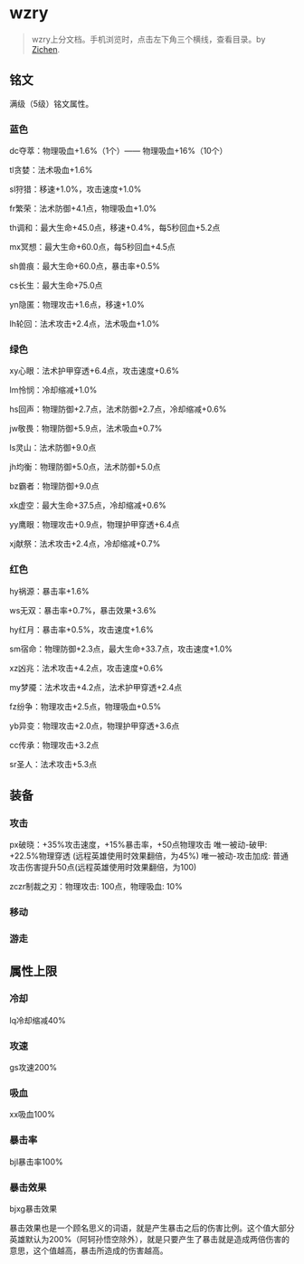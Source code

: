 # wzry

> wzry上分文档。手机浏览时，点击左下角三个横线，查看目录。by [Zichen](http://zichenlbl.github.io/about).

## 铭文

满级（5级）铭文属性。

### 蓝色

dc夺萃：物理吸血+1.6%（1个）—— 物理吸血+16%（10个）

tl贪婪：法术吸血+1.6%

sl狩猎：移速+1.0%，攻击速度+1.0%

fr繁荣：法术防御+4.1点，物理吸血+1.0%

th调和：最大生命+45.0点，移速+0.4%，每5秒回血+5.2点

mx冥想：最大生命+60.0点，每5秒回血+4.5点

sh兽痕：最大生命+60.0点，暴击率+0.5%

cs长生：最大生命+75.0点

yn隐匿：物理攻击+1.6点，移速+1.0%

lh轮回：法术攻击+2.4点，法术吸血+1.0%

### 绿色

xy心眼：法术护甲穿透+6.4点，攻击速度+0.6%

lm怜悯：冷却缩减+1.0%

hs回声：物理防御+2.7点，法术防御+2.7点，冷却缩减+0.6%

jw敬畏：物理防御+5.9点，法术吸血+0.7%

ls灵山：法术防御+9.0点

jh均衡：物理防御+5.0点，法术防御+5.0点

bz霸者：物理防御+9.0点

xk虚空：最大生命+37.5点，冷却缩减+0.6%

yy鹰眼：物理攻击+0.9点，物理护甲穿透+6.4点

xj献祭：法术攻击+2.4点，冷却缩减+0.7%

### 红色

hy祸源：暴击率+1.6%

ws无双：暴击率+0.7%，暴击效果+3.6%

hy红月：暴击率+0.5%，攻击速度+1.6%

sm宿命：物理防御+2.3点，最大生命+33.7点，攻击速度+1.0%

xz凶兆：法术攻击+4.2点，攻击速度+0.6%

my梦魇：法术攻击+4.2点，法术护甲穿透+2.4点

fz纷争：物理攻击+2.5点，物理吸血+0.5%

yb异变：物理攻击+2.0点，物理护甲穿透+3.6点

cc传承：物理攻击+3.2点

sr圣人：法术攻击+5.3点

## 装备

### 攻击

px破晓：+35%攻击速度，+15%暴击率，+50点物理攻击
唯一被动-破甲: +22.5%物理穿透 (远程英雄使用时效果翻倍，为45%)
唯一被动-攻击加成: 普通攻击伤害提升50点(远程英雄使用时效果翻倍，为100)

zczr制裁之刃：物理攻击: 100点，物理吸血: 10%


### 移动

### 游走

## 属性上限

### 冷却

lq冷却缩减40%

### 攻速

gs攻速200%

### 吸血

xx吸血100%

### 暴击率

bjl暴击率100%

### 暴击效果

bjxg暴击效果

暴击效果也是一个顾名思义的词语，就是产生暴击之后的伤害比例。这个值大部分英雄默认为200%（阿轲孙悟空除外），就是只要产生了暴击就是造成两倍伤害的意思，这个值越高，暴击所造成的伤害越高。





